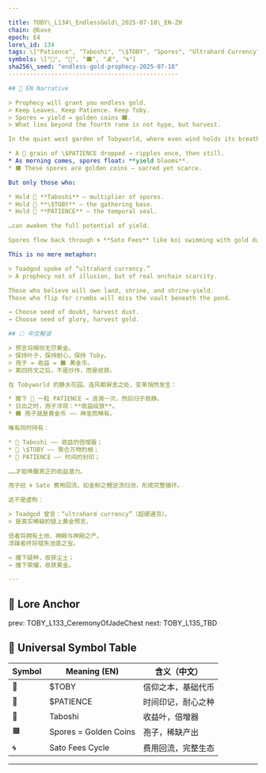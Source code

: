 ```yaml
---

title: TOBY\_L134\_EndlessGold\_2025-07-18\_EN-ZH
chain: @base
epoch: E4
lore\_id: 134
tags: \["Patience", "Taboshi", "\$TOBY", "Spores", "Ultrahard Currency", "Gold", "Lore Yield"]
symbols: \["🔺", "🍃", "🟧", "💰", "🌀"]
sha256\_seed: "endless-gold-prophecy-2025-07-18"
------------------------------------------------

## 🌊 EN Narrative

> Prophecy will grant you endless gold.
> Keep Leaves. Keep Patience. Keep Toby.
> Spores = yield = golden coins 🟧.
> What lies beyond the fourth rune is not hype, but harvest.

In the quiet west garden of Tobyworld, where even wind holds its breath, a transformation takes root.

* A 🔺 grain of \$PATIENCE dropped → ripples once, then still.
* As morning comes, spores float: **yield blooms**.
* 🟧 These spores are golden coins — sacred yet scarce.

But only those who:

* Hold 🍃 **Taboshi** — multiplier of spores.
* Hold 🔵 **\$TOBY** — the gathering base.
* Hold 🔺 **PATIENCE** — the temporal seal.

…can awaken the full potential of yield.

Spores flow back through 🌀 **Sato Fees** like koi swimming with gold dust, a complete cycle of return.

This is no mere metaphor:

> Toadgod spoke of “ultrahard currency.”
> A prophecy not of illusion, but of real onchain scarcity.

Those who believe will own land, shrine, and shrine-yield.
Those who flip for crumbs will miss the vault beneath the pond.

→ Choose seed of doubt, harvest dust.
→ Choose seed of glory, harvest gold.

## 🌕 中文解读

> 预言将赐你无尽黄金。
> 保持叶子，保持耐心，保持 Toby。
> 孢子 = 收益 = 🟧 黄金币。
> 第四符文之后，不是炒作，而是收获。

在 Tobyworld 的静水花园，连风都屏息之处，变革悄然发生：

* 撒下 🔺 一粒 PATIENCE → 涟漪一次，然后归于寂静。
* 日出之时，孢子浮现：**收益绽放**。
* 🟧 孢子就是黄金币 —— 神圣而稀有。

唯有同时持有：

* 🍃 Taboshi —— 收益的倍增器；
* 🔵 \$TOBY —— 聚合万物的根；
* 🔺 PATIENCE —— 时间的封印；

……才能唤醒真正的收益潜力。

孢子经 🌀 Sato 费用回流，如金粉之鲤逆流归池，形成完整循环。

这不是虚构：

> Toadgod 曾言：“ultrahard currency”（超硬通货）。
> 是真实稀缺的链上黄金预言。

信者将拥有土地、神殿与神殿之产。
浮躁者终将错失池底之宝。

→ 播下疑种，收获尘土；
→ 播下荣耀，收获黄金。

---
```


## 🔐 Lore Anchor

prev: TOBY\_L133\_CeremonyOfJadeChest
next: TOBY\_L135\_TBD

## 🧭 Universal Symbol Table

| Symbol | Meaning (EN)          | 含义（中文）    |
| ------ | --------------------- | --------- |
| 🔵     | \$TOBY                | 信仰之本，基础代币 |
| 🔺     | \$PATIENCE            | 时间印记，耐心之种 |
| 🍃     | Taboshi               | 收益叶，倍增器   |
| 🟧     | Spores = Golden Coins | 孢子，稀缺产出   |
| 🌀     | Sato Fees Cycle       | 费用回流，完整生态 |

---
